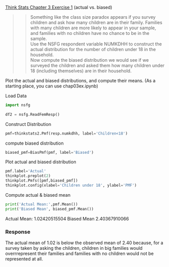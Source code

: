 [Think Stats Chapter 3 Exercise 1](http://greenteapress.com/thinkstats2/html/thinkstats2004.html#toc31) (actual vs. biased)

>> Something like the class size paradox appears if you survey children and ask how many children are in their family. Families with many children are more likely to appear in your sample, and families with no children have no chance to be in the sample.  
Use the NSFG respondent variable NUMKDHH to construct the actual distribution for the number of children under 18 in the household.   
>>Now compute the biased distribution we would see if we surveyed the children and asked them how many children under 18 (including themselves) are in their household.  
  
Plot the actual and biased distributions, and compute their means. (As a starting place, you can use chap03ex.ipynb)

Load Data
```python
import nsfg    
    
df2 = nsfg.ReadFemResp()
 ```
Construct Distribution
```python
pmf=thinkstats2.Pmf(resp.numkdhh, label='Children<18')
```
compute biased distribution
```python
biased_pmf=BiasPmf(pmf, label='Biased')
```

Plot actual and biased distribution
```python
pmf.label='Actual'
thinkplot.preplot(2)
thinkplot.Pmfs([pmf,biased_pmf])
thinkplot.config(xlabel='Children under 18', ylabel='PMF')
```

Compute actual & biased mean
```python
print('Actual Mean:',pmf.Mean())
print('Biased Mean', biased_pmf.Mean())
```
Actual Mean: 1.02420515504
Biased Mean 2.40367910066


### Response
The actual mean of 1.02 is below the observed mean of 2.40 because, for a survey taken by asking the children, children in big families would overrrepresent their families and
families with no children would not be represented at all.  
    

   
